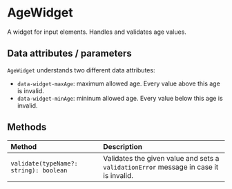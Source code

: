 # AgeWidget
A widget for input elements. Handles and validates age values.

## Data attributes / parameters
`AgeWidget` understands two different data attributes:
* `data-widget-maxAge`: maximum allowed age. Every value above this age is invalid.
* `data-widget-minAge`: mininum allowed age. Every value below this age is invalid.

## Methods
| Method                               | Description
|:-------------------------------------|:-----------
|`validate(typeName?: string): boolean`| Validates the given value and sets a `validationError` message in case it is invalid. 
